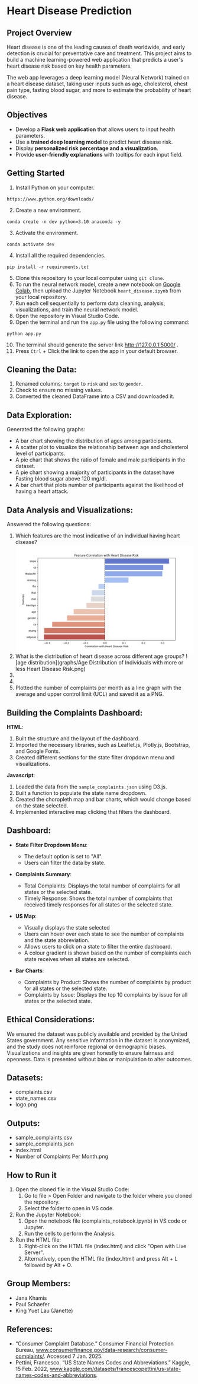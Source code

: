 # Heart Disease Prediction
##  Project Overview
Heart disease is one of the leading causes of death worldwide, and early detection is crucial for preventative care and treatment. This project aims to build a machine learning-powered web application that predicts a user's heart disease risk based on key health parameters.

The web app leverages a deep learning model (Neural Network) trained on a heart disease dataset, taking user inputs such as age, cholesterol, chest pain type, fasting blood sugar, and more to estimate the probability of heart disease.

##  Objectives
- Develop a **Flask web application** that allows users to input health parameters.
- Use a **trained deep learning model** to predict heart disease risk.
- Display **personalized risk percentage and a visualization**.
- Provide **user-friendly explanations** with tooltips for each input field.

## Getting Started
1. Install Python on your computer.
```
https://www.python.org/downloads/
```
2. Create a new environment.
```
conda create -n dev python=3.10 anaconda -y
```
3. Activate the environment.
```
conda activate dev
```
4. Install all the required dependencies.
```
pip install -r requirements.txt
```
5. Clone this repository to your local computer using `git clone`.
6. To run the neural network model, create a new notebook on [Google Colab](https://colab.research.google.com/), then upload the Jupyter Notebook `heart_disease.ipynb` from your local repository.
7. Run each cell sequentially to perform data cleaning, analysis, visualizations, and train the neural network model.
8. Open the repository in Visual Studio Code.
9. Open the terminal and run the `app.py` file using the following command:
```
python app.py
```
10. The terminal should generate the server link http://127.0.0.1:5000/ .
11. Press `Ctrl` + Click the link to open the app in your default browser.

## Cleaning the Data:
1. Renamed columns: `target` to `risk` and `sex` to `gender`.
2. Check to ensure no missing values.
3. Converted the cleaned DataFrame into a CSV and downloaded it.

## Data Exploration:
Generated the following graphs:
  * A bar chart showing the distribution of ages among participants.
  * A scatter plot to visualize the relationship between age and cholesterol level of participants.
  * A pie chart that shows the ratio of female and male participants in the dataset.
  * A pie chart showing a majority of participants in the dataset have Fasting blood sugar above 120 mg/dl.
  * A bar chart that plots number of participants against the likelihood of having a heart attack.

## Data Analysis and Visualizations:
Answered the following questions:
1. Which features are the most indicative of an individual having heart disease?
![feature vs risk](graphs/feature_correlation_with_risk.png)
2. What is the distribution of heart disease across different age groups?
![age distribution](graphs/Age Distribution of Individuals with more or less Heart Disease Risk.png)
3. 
4. 
5. Plotted the number of complaints per month as a line graph with the average and upper control limit (UCL) and saved it as a PNG.

## Building the Complaints Dashboard:
**HTML**:
1. Built the structure and the layout of the dashboard.
2. Imported the necessary libraries, such as Leaflet.js, Plotly.js, Bootstrap, and Google Fonts.
3. Created different sections for the state filter dropdown menu and visualizations.

**Javascript**:
1. Loaded the data from the `sample_complaints.json` using D3.js.
2. Built a function to populate the state name dropdown.
3. Created the choropleth map and bar charts, which would change based on the state selected.
4. Implemented interactive map clicking that filters the dashboard.
 
## Dashboard:
- **State Filter Dropdown Menu**:
  - The default option is set to "All".
  - Users can filter the data by state.

- **Complaints Summary**:
  - Total Complaints: Displays the total number of complaints for all states or the selected state.
  - Timely Response: Shows the total number of complaints that received timely responses for all states or the selected state.

- **US Map**:
  - Visually displays the state selected
  - Users can hover over each state to see the number of complaints and the state abbreviation.
  - Allows users to click on a state to filter the entire dashboard.
  - A colour gradient is shown based on the number of complaints each state receives when all states are selected.

- **Bar Charts**:
  - Complaints by Product: Shows the number of complaints by product for all states or the selected state.
  - Complaints by Issue: Displays the top 10 complaints by issue for all states or the selected state.

## Ethical Considerations:
We ensured the dataset was publicly available and provided by the United States government. Any sensitive information in the dataset is anonymized, and the study does not reinforce regional or demographic biases. Visualizations and insights are given honestly to ensure fairness and openness. Data is presented without bias or manipulation to alter outcomes.

## Datasets:
- complaints.csv
- state_names.csv
- logo.png

## Outputs:
- sample_complaints.csv
- sample_complaints.json
- index.html
- Number of Complaints Per Month.png

## How to Run it 
1. Open the cloned file in the Visual Studio Code:
   1. Go to file > Open Folder and navigate to the folder where you cloned the repository.
   2. Select the folder to open in VS code.
2. Run the Jupyter Notebook:
     1. Open the notebook file (complaints_notebook.ipynb) in VS code or Jupyter.
     2. Run the cells to perform the Analysis.
3. Run the HTML file:
    1. Right-click on the HTML file (index.html) and click "Open with Live Server".
    2. Alternatively, open the HTML file (index.html) and press Alt + L followed by Alt + O.

## Group Members:
- Jana Khamis
- Paul Schaefer
- King Yuet Lau (Janette)

## References:
- “Consumer Complaint Database.” Consumer Financial Protection Bureau, www.consumerfinance.gov/data-research/consumer-complaints/. Accessed 7 Jan. 2025.
- Pettini, Francesco. “US State Names Codes and Abbreviations.” Kaggle, 15 Feb. 2022, www.kaggle.com/datasets/francescopettini/us-state-names-codes-and-abbreviations.
